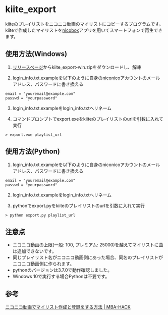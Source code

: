 # kiite_export
kiiteのプレイリストをニコニコ動画のマイリストにコピーするプログラムです。kiiteで作成したマイリストを[nicobox](https://site.nicovideo.jp/nicobox/lp/index.html)アプリを用いてスマートフォンで再生できます。  

## 使用方法(Windows)
1. [リリースページ](https://github.com/bana118/kiite_export/releases)からkiite_export-win.zipをダウンロードし、解凍

2. login_info.txt.exampleを以下のように自身のniconicoアカウントのメールアドレス、パスワードに書き換える  

```
email = "youremail@example.com"
passwd = "yourpassword"
```  

3. login_info.txt.exampleをlogin_info.txtへリネーム

4. コマンドプロンプトでexport.exeをkiiteのプレイリストのurlを引数に入れて実行

```
> export.exe playlist_url
```

## 使用方法(Python)
1. login_info.txt.exampleを以下のように自身のniconicoアカウントのメールアドレス、パスワードに書き換える  
```
email = "youremail@example.com"
passwd = "yourpassword"
```  
  
2. login_info.txt.exampleをlogin_info.txtへリネーム  

3. pythonでexport.pyをkiiteのプレイリストのurlを引数に入れて実行

```
> python export.py playlist_url
```

## 注意点
- ニコニコ動画の上限(一般: 100, プレミアム: 25000)を越えてマイリストに曲は追加できないです。
- 同じプレイリスト名がニコニコ動画側にあった場合、同名のプレイリストがニコニコ動画側に作られます。
- pythonのバージョンは3.7.0で動作確認しました。
- Windows 10で実行する場合Pythonは不要です。

## 参考
[ニコニコ動画でマイリスト作成と登録をする方法 | MBA-HACK](http://mbahack.syui.cf/2013/12/blog-post_29.html)